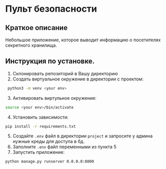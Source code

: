 # Пульт безопасности
## Краткое описание
Небольшое приложение, которое выводит информацию о посетителях секретного хранилища.
## Инструкция по установке.
1. Склонировать репозиторий в Вашу директорию
2. Cоздать виртуальное окружение в директории с проектом:
```bash
 python3 -m venv <your env>
```
3. Активировать виртульное окружение:
```bash
source <your env>/bin/activate
```
4. Установить зависимости:
```bash
pip install -r requirements.txt
```
5. Создайте `.env` файл в директории `project` и запросите у админа нужные креды для доступа в бд.
6. Заполните `.env` файл переменными из пункта 5
7. Запустить приложение:
 ```bash
python manage.py runserver 0.0.0.0:8000
```

